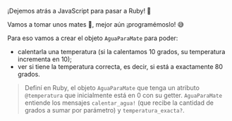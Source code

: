 ¡Dejemos atrás a JavaScript para pasar a Ruby! :tada:

Vamos a tomar unos mates :mate:, mejor aún ¡programémoslo! :sweat_smile:

Para eso vamos a crear el objeto `AguaParaMate` para poder:

* calentarla una temperatura (si la calentamos 10 grados, su temperatura incrementa en 10);
* ver si tiene la temperatura correcta, es decir, si está a exactamente 80 grados.

> Definí en Ruby, el objeto `AguaParaMate` que tenga un atributo `@temperatura` que inicialmente está en 0 con su getter. `AguaParaMate` entiende los mensajes `calentar_agua!` (que recibe la cantidad de grados a sumar por parámetro) y `temperatura_exacta?`.